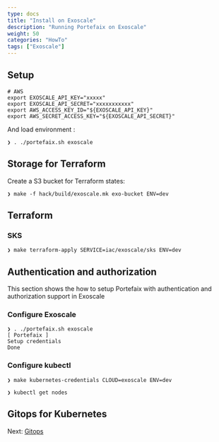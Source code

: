 ```yaml
---
type: docs
title: "Install on Exoscale"
description: "Running Portefaix on Exoscale"
weight: 50
categories: "HowTo"
tags: ["Exoscale"]
---
```


<a id="exo"></a>

## Setup

```shell
# AWS
export EXOSCALE_API_KEY="xxxxx"
export EXOSCALE_API_SECRET="xxxxxxxxxxx"
export AWS_ACCESS_KEY_ID="${EXOSCALE_API_KEY}"
export AWS_SECRET_ACCESS_KEY="${EXOSCALE_API_SECRET}"
```

And load environment :

```shell
❯ . ./portefaix.sh exoscale
```

## Storage for Terraform

Create a S3 bucket for Terraform states:

```shell
❯ make -f hack/build/exoscale.mk exo-bucket ENV=dev
```

## Terraform

### SKS

```shell
❯ make terraform-apply SERVICE=iac/exoscale/sks ENV=dev
```

## Authentication and authorization

This section shows the how to setup Portefaix with authentication and authorization support in Exoscale

### Configure Exoscale

```shell
❯ . ./portefaix.sh exoscale
[ Portefaix ]
Setup credentials
Done
```

### Configure kubectl

```shell
❯ make kubernetes-credentials CLOUD=exoscale ENV=dev
```

```shell
❯ kubectl get nodes

```

## Gitops for Kubernetes

Next: [Gitops](/docs/gitops)